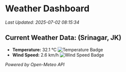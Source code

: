 
# Weather Dashboard

_Last Updated: 2025-07-02 08:15:34_

## Current Weather Data: (Srinagar, JK)
- **Temperature:** 32.1 °C ![Temperature Badge](https://img.shields.io/badge/Temperature-High%20Temp-orange)
- **Wind Speed:** 2.6 km/h ![Wind Speed Badge](https://img.shields.io/badge/Wind%20Speed-Light%20Wind-blue)

*Powered by Open-Meteo API*
